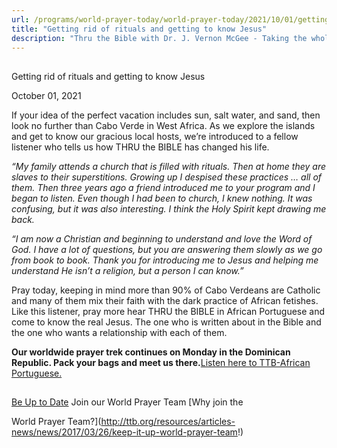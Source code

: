```yaml
---
url: /programs/world-prayer-today/world-prayer-today/2021/10/01/getting-rid-of-rituals-and-getting-to-know-jesus
title: "Getting rid of rituals and getting to know Jesus"
description: "Thru the Bible with Dr. J. Vernon McGee - Taking the whole Word to the whole world"
---
```







## 
 Getting rid of rituals and getting to know Jesus


October 01, 2021




If your idea of the perfect vacation includes sun, salt water, and sand, then look no further than Cabo Verde in West Africa. As we explore the islands and get to know our gracious local hosts, we’re introduced to a fellow listener who tells us how THRU the BIBLE has changed his life. 

*“My family attends a church that is filled with rituals. Then at home they are slaves to their superstitions. Growing up I despised these practices … all of them. Then three years ago a friend introduced me to your program and I began to listen. Even though I had been to church, I knew nothing. It was confusing, but it was also interesting. I think the Holy Spirit kept drawing me back.* 

*“I am now a Christian and beginning to understand and love the Word of God. I have a lot of questions, but you are answering them slowly as we go from book to book. Thank you for introducing me to Jesus and helping me understand He isn’t a religion, but a person I can know.”*

Pray today, keeping in mind more than 90% of Cabo Verdeans are Catholic and many of them mix their faith with the dark practice of African fetishes. Like this listener, pray more hear THRU the BIBLE in African Portuguese and come to know the real Jesus. The one who is written about in the Bible and the one who wants a relationship with each of them. 

**Our worldwide prayer trek continues on Monday in the Dominican Republic. Pack your bags and meet us there.**[Listen here to TTB-African Portuguese.](https://ttb.twr.org/home/day,336/language,POR-AFR)







## 




[Be Up to Date](http://feeds.feedburner.com/WorldPrayerToday "World Prayer Today RSS Feed")
Join our World Prayer Team
[Why join the  

World Prayer Team?](http://ttb.org/resources/articles-news/news/2017/03/26/keep-it-up-world-prayer-team!)




